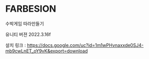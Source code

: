 # FARBESION
 
수박게임 따라만들기

유니티 버젼 2022.3.16f

설치 링크 : https://docs.google.com/uc?id=1m1wPHvnaxxde0SJ4-mb9cwLnET_oY9vK&export=download
